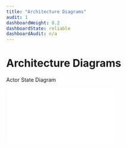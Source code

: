 ```yaml
---
title: "Architecture Diagrams"
audit: 1
dashboardWeight: 0.2
dashboardState: reliable
dashboardAudit: n/a
---
```


# Architecture Diagrams

Actor State Diagram

![Actor State Diagram](new-state-diagram.mmd)
